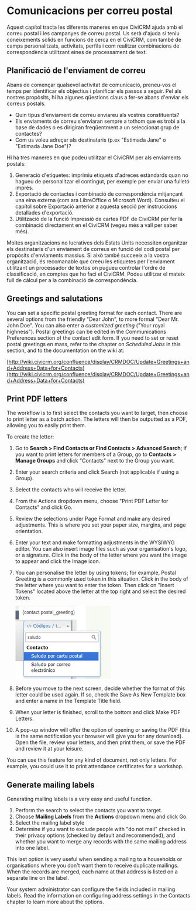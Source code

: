 Comunicacions per correu postal
===============================

Aquest capítol tracta les diferents maneres en que CiviCRM ajuda amb el correu postal i les campanyes de correu postal. Us serà d'ajuda si teniu coneixements sòlids en funcions de cerca en el CiviCRM, com també de camps personalitzats, activitats, perfils i com realitzar combinacions de correspondència utilitzant eines de processament de text.

Planificació de l'enviament de correu
-------------------------------------

Abans de començar qualsevol activitat de comunicació, preneu-vos el temps per identificar els objectius i planificar els passos a seguir. Pel als nostres propòsits, hi ha algunes qüestions claus a fer-se abans d'enviar els correus postals.

-   Quin tipus d'enviament de correu enviareu als vostres constituents?
-   Els enviaments de correu s'enviaran sempre a tothom que es trobi a la base de dades o es dirigiran freqüentment a un seleccionat grup de contactes?
-   Com us voleu adreçar als destinataris (p.ex "Estimada Jane" o "Estimada Jane
    Doe")?

Hi ha tres maneres en que podeu utilitzar el CiviCRM per als enviaments postals:

1.  Generació d'etiquetes: imprimiu etiquets d'adreces estàndards quan no hagueu de personalitzar el contingut, per exemple per enviar una fulletó imprès.
2.  Exportació de contactes i combinació de correspondència mitjançant una eina externa (com ara LibreOffice o Microsoft Word). Consulteu el capítol sobre Exportació anterior a aquesta secció per instruccions detallades d'exportació.
3.  Utilització de la funció Impressió de cartes PDF de CiviCRM per fer la combinació directament en el CiviCRM (vegeu més a vall per saber més).

Moltes organitzacions no lucratives dels Estats Units necessiten organitzar els destinataris d'un enviament de correus en funció del codi postal per propòsits d'enviaments massius. Si això també succeeix a la vostra organització, és recomanable que creeu les etiquetes per l'enviament utilitzant un processador de textos on pugueu controlar l'ordre de classificació, en comptes que ho faci el CiviCRM. Podeu utilitzar el mateix full de càlcul per a la combinació de correspondència.

Greetings and salutations
-------------------------

You can set a specific postal greeting format for each contact. There
are several options from the friendly "Dear John", to more formal "Dear
Mr. John Doe". You can also enter a *customized greeting* ("Your royal
highness"). Postal greetings can be edited in the Communications
Preferences section of the contact edit form. If you need to set or
reset postal greetings en mass, refer to the chapter on *Scheduled Jobs*
in this section, and to the documentation on the wiki at:

[http://wiki.civicrm.org/confluence/display/CRMDOC/Update+Greetings+and+Address+Data+for+Contacts](http://wiki.civicrm.org/confluence/display/CRMDOC/Update+Greetings+and+Address+Data+for+Contacts)


Print PDF letters
-----------------

The workflow is to first select the contacts you want to target, then
choose to print letter as a batch action. The letters will then be
outputted as a PDF, allowing you to easily print them.

To create the letter:

1.  Go to **Search > Find Contacts or Find Contacts > Advanced
    Search**; if you want to print letters for members of a Group, go
    to **Contacts > Manage Groups** and click "Contacts" next to the
    Group you want.
2.  Enter your search criteria and click Search (not applicable if using
    a Group).
3.  Select the contacts who will receive the letter.
4.  From the Actions dropdown menu, choose "Print PDF Letter for
    Contacts" and click Go.
5.  Review the selections under Page Format and make any desired
    adjustments. This is where you set your paper size, margins, and
    page orientation. 
6.  Enter your text and make formatting adjustments in the WYSIWYG
    editor. You can also insert image files such as your organisation's
    logo, or a signature. Click in the body of the letter where you want
    the image to appear and click the Image icon. 
7.  You can personalise the letter by using tokens; for example, Postal
    Greeting is a commonly used token in this situation. Click in the
    body of the letter where you want to enter the token. Then click on
    "Insert Tokens" located above the letter at the top right and select
    the desired token.

    ![PostalGreetingToken](../img/CiviCRM_update-CiviCore-PostalGreetingToken-en.png "PostalGreetingToken")

8.  Before you move to the next screen, decide whether the format of
    this letter could be used again. If so, check the Save As New
    Template box and enter a name in the Template Title field.
9.  When your letter is finished, scroll to the bottom and click Make
    PDF Letters.
10. A pop-up window will offer the option of opening or saving the PDF
    (this is the same notification your browser will give you for any
    download). Open the file, review your letters, and then print them,
    or save the PDF and review it at your leisure.

You can use this feature for any kind of document, not only letters. For
example, you could use it to print attendance certificates for a
workshop.

Generate mailing labels
-----------------------

Generating mailing labels is a very easy and useful function.

1.  Perform the search to select the contacts you want to target.
2.  Choose **Mailing Labels** from the **Actions** dropdown menu and
    click Go.
3.  Select the mailing label style
4.  Determine if you want to exclude people with "do not mail" checked
    in their privacy options (checked by default and recommended), and
    whether you want to merge any records with the same mailing address
    into one label.

This last option is very useful when sending a mailing to a households
or organisations where you don't want them to receive duplicate
mailings. When the records are merged, each name at that address is
listed on a separate line on the label.

Your system administrator can configure the fields included in mailing
labels. Read the information on configuring address settings in the
Contacts chapter to learn more about the options.
